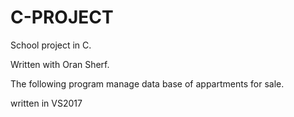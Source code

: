 # C-PROJECT

School project in C.

Written with Oran Sherf.

The following program manage data base of appartments for sale.

written in VS2017
